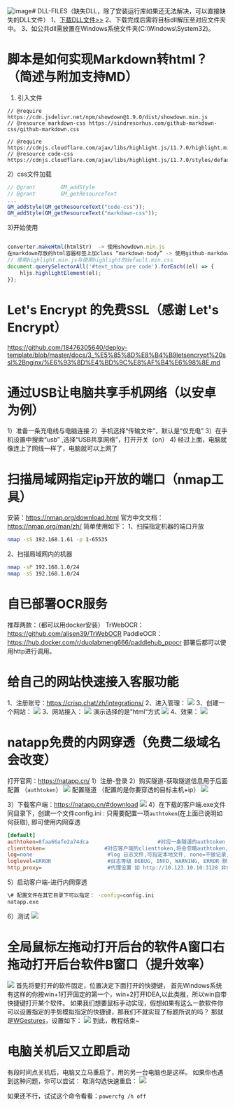 ![image](https://github.com/18476305640/xiaozhuang/assets/63949859/ba1eb25d-3459-42ce-81ca-d4a868955cfb)# DLL-FILES（缺失DLL，除了安装运行库如果还无法解决，可以直接缺失的DLL文件）
1、[下载DLL文件>>](https://cn.dll-files.com/)
2、下载完成后需将目标dll解压至对应文件夹中。
3、如公共dll需放置在Windows系统文件夹(C:\Windows\System32)。

# 脚本是如何实现Markdown转html？（简述与附加支持MD）
1) 引入文件
```
// @require      https://cdn.jsdelivr.net/npm/showdown@1.9.0/dist/showdown.min.js
// @resource markdown-css https://sindresorhus.com/github-markdown-css/github-markdown.css

// @require      https://cdnjs.cloudflare.com/ajax/libs/highlight.js/11.7.0/highlight.min.js
// @resource code-css https://cdnjs.cloudflare.com/ajax/libs/highlight.js/11.7.0/styles/default.min.css
```

2）css文件加载
```js
// @grant        GM_addStyle
// @grant        GM_getResourceText
... 
GM_addStyle(GM_getResourceText("code-css"));
GM_addStyle(GM_getResourceText("markdown-css"));
```
3)开始使用
```js

converter.makeHtml(htmlStr)  -> 使用showdown.min.js
在markdown存放的html容器标签上加class “markdown-body” -> 使用github-markdown.css
// 使用highlight.min.js与使用highlight的default.min.css
document.querySelectorAll('#text_show pre code').forEach((el) => {
    hljs.highlightElement(el);
});

```

# Let's Encrypt 的免费SSL（感谢 Let's Encrypt）
https://github.com/18476305640/deploy-template/blob/master/docs/3_%E5%85%8D%E8%B4%B9letsencrypt%20ssl%2Bnginx/%E6%93%8D%E4%BD%9C%E8%AF%B4%E6%98%8E.md

# 通过USB让电脑共享手机网络（以安卓为例）
1）准备一条充电线与电脑连接
2）手机选择“传输文件”，默认是“仅充电”
3）在手机设置中搜索“usb” ,选择“USB共享网络”，打开开关（on）
4) 经过上面，电脑就像连上了网线一样了，电脑就可以上网了

# 扫描局域网指定ip开放的端口（nmap工具）
安装：https://nmap.org/download.html
官方中文文档：https://nmap.org/man/zh/
简单使用如下：
1、扫描指定机器的端口开放
```bash
nmap -sS 192.168.1.61 -p 1-65535
```
2、扫描局域网内的机器
```bash
nmap -sP 192.168.1.0/24
nmap -sS 192.168.1.0/24
```

# 自已部署OCR服务
推荐两款：（都可以用docker安装）
TrWebOCR：https://github.com/alisen39/TrWebOCR
PaddleOCR：https://hub.docker.com/r/duolabmeng666/paddlehub_ppocr
部署后都可以使用http进行调用。

# 给自己的网站快速接入客服功能
1、注册账号：https://crisp.chat/zh/integrations/
2、进入管理：
![](https://cdn.jsdelivr.net/gh/18476305640/typora@master/images/2023/04/16/1681575273083.png)
3、创建一个网站：
![](https://cdn.jsdelivr.net/gh/18476305640/typora@master/images/2023/04/16/1681575332711.png)
3、网站接入：
![](https://cdn.jsdelivr.net/gh/18476305640/typora@master/images/2023/04/16/1681575403266.png)
演示选择的是”html“方式
![](https://cdn.jsdelivr.net/gh/18476305640/typora@master/images/2023/04/16/1681575477081.png)
4、效果：
![](https://cdn.jsdelivr.net/gh/18476305640/typora@master/images/2023/04/16/1681575526511.png)


# natapp免费的内网穿透（免费二级域名会改变）
打开官网：https://natapp.cn/
1）注册-登录
2）购买隧道-获取隧道信息用于后面配置 （`authtoken`）
![](https://cdn.jsdelivr.net/gh/18476305640/typora@master/images/2023/04/21/1682068060631.png)
配置隧道 （配置的是你要穿透的目标主机+ip）
![](https://cdn.jsdelivr.net/gh/18476305640/typora@master/images/2023/04/21/1682068665366.png)

3）下载客户端：https://natapp.cn/#download
![](https://cdn.jsdelivr.net/gh/18476305640/typora@master/images/2023/04/21/1682068192730.png)
4）在下载的客户端.exe文件同目录下，创建一个文件config.ini : 只需要配置一项`authtoken`(在上面已说明如何获取), 即可使用内网穿透 
```ini
[default]
authtoken=8faa66afe2a74dca                      #对应一条隧道的authtoken
clienttoken=                   #对应客户端的clienttoken,将会忽略authtoken,若无请留空,
log=none                        #log 日志文件,可指定本地文件, none=不做记录,stdout=直接屏幕输出 ,默认为none
loglevel=ERROR                  #日志等级 DEBUG, INFO, WARNING, ERROR 默认为 DEBUG
http_proxy=                     #代理设置 如 http://10.123.10.10:3128 非代理上网用户请务必留空
```
5）启动客户端-进行内网穿透
```bash
\# 配置文件在其它目录下可以指定： -config=config.ini
natapp.exe
```
6）测试
![](https://cdn.jsdelivr.net/gh/18476305640/typora@master/images/2023/04/21/1682068772451.png)

# 全局鼠标左拖动打开后台的软件A窗口右拖动打开后台软件B窗口（提升效率）
![](https://cdn.jsdelivr.net/gh/18476305640/typora@master/images/2023/06/30/1688124180426.png)
首先将要打开的软件固定，位置决定下面打开的快捷键，
首先Windows系统有这样的你按win+1打开固定的第一个，win+2打开IDEA,以此类推，所以win自带快捷键打开某个软件。
如果我们想要鼠标手动实现，假想如果有这么一款软件你可以设置指定的手势模拟指定的快捷键，那我们不就实现了标题所说的吗？
那就是[WGestures](https://www.yingdev.com/projects/wgestures)，设置如下：
![](https://cdn.jsdelivr.net/gh/18476305640/typora@master/images/2023/06/30/1688124413844.png)
到此，教程结束~

# 电脑关机后又立即启动
有段时间点关机后，电脑又立马重启了，用的另一台电脑也是这样。
如果你也遇到这种问题，你可以尝试：
取消勾选快速重启：
![](https://cdn.jsdelivr.net/gh/18476305640/typora@master/images/2023/07/06/1688639433786.png)

如果还不行，试试这个命令看看：`powercfg /h off`

